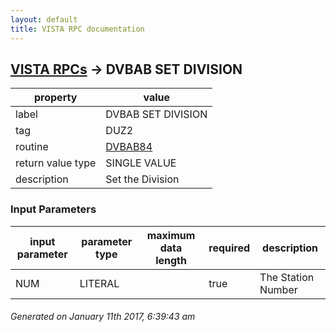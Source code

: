```yaml
---
layout: default
title: VISTA RPC documentation
---
```




## [VISTA RPCs](TableOfContent.md) &#8594; DVBAB SET DIVISION 

 property | value 
--- | --- 
 label | DVBAB SET DIVISION
 tag | DUZ2
 routine | [DVBAB84](http://code.osehra.org/dox/Routine_DVBAB84_source.html)
 return value type | SINGLE VALUE
 description | Set the Division

### Input Parameters

| input parameter | parameter type | maximum data length | required | description | 
| --- | --- | --- | --- | --- | 
| NUM | LITERAL |  | true | The Station Number | 




 ###### Generated on January 11th 2017, 6:39:43 am